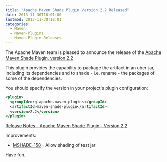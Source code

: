 ```yaml
---
title: "Apache Maven Shade Plugin Version 2.2 Released"
date: 2013-11-30T18:01:00
lastmod: 2013-11-30T18:01
categories:
  - Maven
  - Maven-Plugins
  - Maven-Plugin-Releases
---
```

The Apache Maven team is pleased to announce the release of the 
[Apache Maven Shade Plugin, version 2.2](http://maven.apache.org/plugins/maven-shade-plugin/)

This plugin provides the capability to package the artifact in an
uber-jar, including its dependencies and to shade - i.e. rename - the
packages of some of the dependencies.

<!-- more -->

You should specify the version in your project's plugin configuration:

```xml
<plugin>
  <groupId>org.apache.maven.plugins</groupId>
  <artifactId>maven-shade-plugin</artifactId>
  <version>2.2</version>
</plugin>
```

[Release Notes - Apache Maven Shade Plugin - Version 2.2](http://jira.codehaus.org/secure/ReleaseNote.jspa?projectId=11540&version=18768)

Improvements:

 * [MSHADE-158](https://issues.apache.org/jira/browse/MSHADE-158) - Allow shading of test jar

Have fun.
